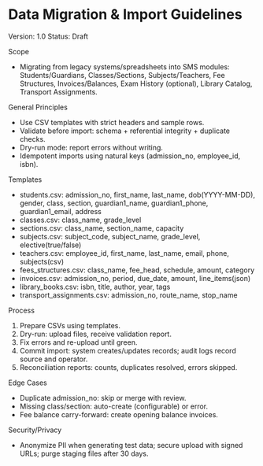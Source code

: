 # Data Migration & Import Guidelines

Version: 1.0
Status: Draft

Scope
- Migrating from legacy systems/spreadsheets into SMS modules: Students/Guardians, Classes/Sections, Subjects/Teachers, Fee Structures, Invoices/Balances, Exam History (optional), Library Catalog, Transport Assignments.

General Principles
- Use CSV templates with strict headers and sample rows.
- Validate before import: schema + referential integrity + duplicate checks.
- Dry-run mode: report errors without writing.
- Idempotent imports using natural keys (admission_no, employee_id, isbn).

Templates
- students.csv: admission_no, first_name, last_name, dob(YYYY-MM-DD), gender, class, section, guardian1_name, guardian1_phone, guardian1_email, address
- classes.csv: class_name, grade_level
- sections.csv: class_name, section_name, capacity
- subjects.csv: subject_code, subject_name, grade_level, elective(true/false)
- teachers.csv: employee_id, first_name, last_name, email, phone, subjects(csv)
- fees_structures.csv: class_name, fee_head, schedule, amount, category
- invoices.csv: admission_no, period, due_date, amount, line_items(json)
- library_books.csv: isbn, title, author, year, tags
- transport_assignments.csv: admission_no, route_name, stop_name

Process
1) Prepare CSVs using templates.
2) Dry-run: upload files, receive validation report.
3) Fix errors and re-upload until green.
4) Commit import: system creates/updates records; audit logs record source and operator.
5) Reconciliation reports: counts, duplicates resolved, errors skipped.

Edge Cases
- Duplicate admission_no: skip or merge with review.
- Missing class/section: auto-create (configurable) or error.
- Fee balance carry-forward: create opening balance invoices.

Security/Privacy
- Anonymize PII when generating test data; secure upload with signed URLs; purge staging files after 30 days.

